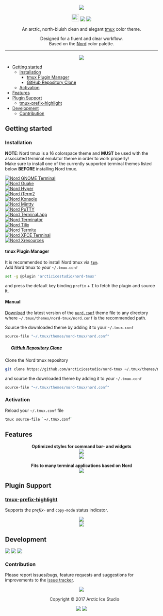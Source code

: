 <p align="center"><img src="https://cdn.rawgit.com/arcticicestudio/nord-tmux/develop/src/assets/nord-tmux-banner.svg"/></p>

<p align="center"><img src="https://assets-cdn.github.com/favicon.ico" width=24 height=24/> <a href="https://github.com/arcticicestudio/nord-tmux/releases/latest"><img src="https://img.shields.io/github/release/arcticicestudio/nord-tmux.svg"/></a> <a href="https://github.com/arcticicestudio/nord/releases/tag/v0.2.0"><img src="https://img.shields.io/badge/Nord-v0.2.0-88C0D0.svg"/></a></p>

<p align="center">An arctic, north-bluish clean and elegant <a href="https://tmux.github.io">tmux</a> color theme.</p>

<p align="center">Designed for a fluent and clear workflow.<br>
Based on the <a href="https://github.com/arcticicestudio/nord">Nord</a> color palette.</p>

---

<p align="center"><img src="https://raw.githubusercontent.com/arcticicestudio/nord-tmux/develop/src/assets/scrot-top.png"/></p>

  - [Getting started](#getting-started)
    - [Installation](#installation)
      - [tmux Plugin Manager](#tmux-plugin-manager)
      - [GitHub Repository Clone](#gitHub-repository-clone)
    - [Activation](#activation)
  - [Features](#features)
  - [Plugin Support](#plugin-support)
    - [tmux-prefix-highlight](#tmux-prefix-highlight)
  - [Development](#development)
    - [Contribution](#contribution)

## Getting started
### Installation
**NOTE**: Nord tmux is a 16 colorspace theme and **MUST** be used with the associated terminal emulator theme in order to work properly!  
Make sure to install one of the currently supported terminal themes listed below **BEFORE** installing Nord tmux.

[![Nord GNOME Terminal](https://cdn.rawgit.com/arcticicestudio/nord/develop/src/assets/nord-gnome-terminal-banner.svg)](https://github.com/arcticicestudio/nord-gnome-terminal)  
[![Nord Guake](https://cdn.rawgit.com/arcticicestudio/nord/develop/src/assets/nord-guake-banner.svg)](https://github.com/arcticicestudio/nord-guake)  
[![Nord Hyper](https://cdn.rawgit.com/arcticicestudio/nord/develop/src/assets/nord-hyper-banner.svg)](https://github.com/arcticicestudio/nord-hyper)  
[![Nord iTerm2](https://cdn.rawgit.com/arcticicestudio/nord/0971858f496823fd916f3368961f16ef2c7aad1e/src/assets/nord-iterm2-banner.svg)](https://github.com/arcticicestudio/nord-iterm2)  
[![Nord Konsole](https://cdn.rawgit.com/arcticicestudio/nord/develop/src/assets/nord-konsole-banner.svg)](https://github.com/arcticicestudio/nord-konsole)  
[![Nord Mintty](https://cdn.rawgit.com/arcticicestudio/nord/develop/src/assets/nord-mintty-banner.svg)](https://github.com/arcticicestudio/nord-mintty)  
[![Nord PuTTY](https://cdn.rawgit.com/arcticicestudio/nord/develop/src/assets/nord-putty-banner.svg)](https://github.com/arcticicestudio/nord-putty)  
[![Nord Terminal.app](https://cdn.rawgit.com/arcticicestudio/nord/develop/src/assets/nord-terminal-app-banner.svg)](https://github.com/arcticicestudio/nord-terminal-app)  
[![Nord Terminator](https://cdn.rawgit.com/arcticicestudio/nord/develop/src/assets/nord-terminator-banner.svg)](https://github.com/arcticicestudio/nord-terminator)  
[![Nord Tilix](https://cdn.rawgit.com/arcticicestudio/nord/develop/src/assets/nord-tilix-banner.svg)](https://github.com/arcticicestudio/nord-tilix)  
[![Nord Termite](https://cdn.rawgit.com/arcticicestudio/nord/develop/src/assets/nord-termite-banner.svg)](https://github.com/arcticicestudio/nord-termite)  
[![Nord XFCE Terminal](https://cdn.rawgit.com/arcticicestudio/nord/develop/src/assets/nord-xfce-terminal-banner.svg)](https://github.com/arcticicestudio/nord-xfce-terminal)  
[![Nord Xresources](https://cdn.rawgit.com/arcticicestudio/nord/develop/src/assets/nord-xresources-banner.svg)](https://github.com/arcticicestudio/nord-xresources)  

#### tmux Plugin Manager
It is recommended to install Nord tmux via [`tpm`](https://github.com/tmux-plugins/tpm).  
Add Nord tmux to your `~/.tmux.conf`
```sh
set -g @plugin 'arcticicestudio/nord-tmux'
```
and press the default key binding `prefix` + <kbd>I</kbd> to fetch the plugin and source it.

#### Manual
[Download](https://github.com/arcticicestudio/nord-tmux/releases/latest) the latest version of the [`nord.conf`](https://github.com/arcticicestudio/nord-tmux/blob/develop/src/nord.conf) theme file to any directory where `~/.tmux/themes/nord-tmux/nord.conf` is the recommended path.

Source the downloaded theme by adding it to your `~/.tmux.conf`
```sh
source-file "~/.tmux/themes/nord-tmux/nord.conf"
```

##### <img src="https://github.com/favicon.ico" width=16 height=16/> [GitHub Repository Clone](https://help.github.com/articles/cloning-a-repository)
Clone the Nord tmux repository
```sh
git clone https://github.com/arcticicestudio/nord-tmux ~/.tmux/themes/nord-tmux
```
and source the downloaded theme by adding it to your `~/.tmux.conf`
```sh
source-file "~/.tmux/themes/nord-tmux/nord.conf"
```

### Activation
Reload your `~/.tmux.conf` file
```sh
tmux source-file `~/.tmux.conf`
```

## Features
<p align="center"><strong>Optimized styles for command bar- and widgets</strong><br><img src="https://raw.githubusercontent.com/arcticicestudio/nord-tmux/develop/src/assets/scrot-feature-command-bar.png"/><br><img src="https://raw.githubusercontent.com/arcticicestudio/nord-tmux/develop/src/assets/scrot-feature-clock-mode.png"/></p>

<p align="center"><strong>Fits to many terminal applications based on Nord</strong><br><img src="https://raw.githubusercontent.com/arcticicestudio/nord-tmux/develop/src/assets/scrot-htop.png"/></p>

## Plugin Support
### [tmux-prefix-highlight](https://github.com/tmux-plugins/tmux-prefix-highlight)
Supports the *prefix*- and `copy-mode` status indicator.

<p align="center"><img src="https://raw.githubusercontent.com/arcticicestudio/nord-tmux/develop/src/assets/scrot-plugin-support-tmux-prefix-highlight.png"/><br><img src="https://raw.githubusercontent.com/arcticicestudio/nord-tmux/develop/src/assets/scrot-plugin-support-tmux-prefix-highlight-copy-mode.png"/></p>

## Development
[![](https://img.shields.io/badge/Changelog-0.2.0-81A1C1.svg)](https://github.com/arcticicestudio/nord-tmux/blob/v0.2.0/CHANGELOG.md) [![](https://img.shields.io/badge/Workflow-gitflow--branching--model-81A1C1.svg)](http://nvie.com/posts/a-successful-git-branching-model) [![](https://img.shields.io/badge/Versioning-ArcVer_0.8.0-81A1C1.svg)](https://github.com/arcticicestudio/arcver)

### Contribution
Please report issues/bugs, feature requests and suggestions for improvements to the [issue tracker](https://github.com/arcticicestudio/nord-tmux/issues).

<p align="center"><img src="https://cdn.rawgit.com/arcticicestudio/nord/develop/src/assets/banner-footer-mountains.svg" /></p>

<p align="center"> <img src="http://arcticicestudio.com/favicon.ico" width=16 height=16/> Copyright &copy; 2017 Arctic Ice Studio</p>

<p align="center"><a href="http://www.apache.org/licenses/LICENSE-2.0"><img src="https://img.shields.io/badge/License-Apache_2.0-5E81AC.svg"/></a> <a href="https://creativecommons.org/licenses/by-sa/4.0"><img src="https://img.shields.io/badge/License-CC_BY--SA_4.0-5E81AC.svg"/></a></p>
